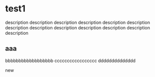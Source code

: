 # test1
description description description description description description description description description description description description description 

## aaa
bbbbbbbbbbbbbbbbbb
ccccccccccccccccc
dddddddddddddd

new